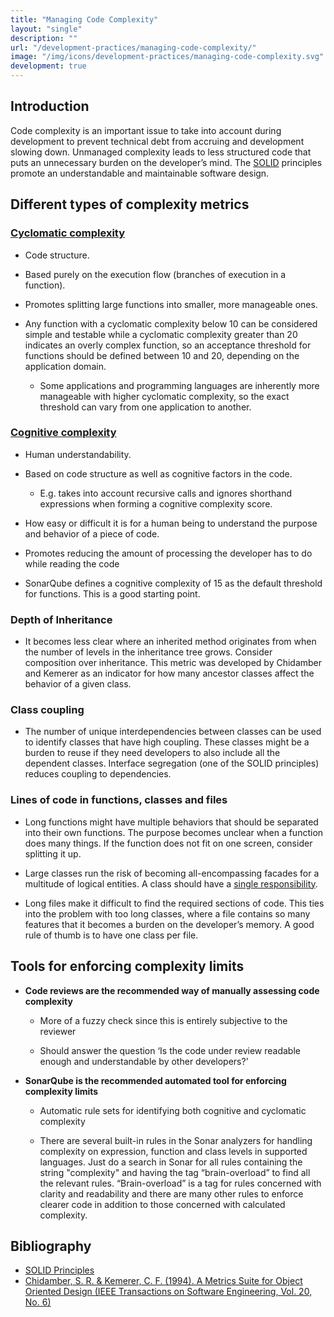 ```yaml
---
title: "Managing Code Complexity"
layout: "single"
description: ""
url: "/development-practices/managing-code-complexity/"
image: "/img/icons/development-practices/managing-code-complexity.svg"
development: true
---
```


## Introduction

Code complexity is an important issue to take into account during development to prevent technical debt from accruing and development slowing down. Unmanaged complexity leads to less structured code that puts an unnecessary burden on the developer’s mind. The [SOLID](<https://en.wikipedia.org/wiki/SOLID_(object-oriented_design)>) principles promote an understandable and maintainable software design.

## Different types of complexity metrics

### [Cyclomatic complexity](https://en.wikipedia.org/wiki/Cyclomatic_complexity)

- Code structure.

- Based purely on the execution flow (branches of execution in a function).

- Promotes splitting large functions into smaller, more manageable ones.

- Any function with a cyclomatic complexity below 10 can be considered simple and testable while a cyclomatic complexity greater than 20 indicates an overly complex function, so an acceptance threshold for functions should be defined between 10 and 20, depending on the application domain.

  - Some applications and programming languages are inherently more manageable with higher cyclomatic complexity, so the exact threshold can vary from one application to another.

### [Cognitive complexity](https://www.sonarsource.com/docs/CognitiveComplexity.pdf)

- Human understandability.

- Based on code structure as well as cognitive factors in the code.

  - E.g. takes into account recursive calls and ignores shorthand expressions when forming a cognitive complexity score.

- How easy or difficult it is for a human being to understand the purpose and behavior of a piece of code.

- Promotes reducing the amount of processing the developer has to do while reading the code

- SonarQube defines a cognitive complexity of 15 as the default threshold for functions. This is a good starting point.

### Depth of Inheritance

- It becomes less clear where an inherited method originates from when the number of levels in the inheritance tree grows. Consider composition over inheritance. This metric was developed by Chidamber and Kemerer as an indicator for how many ancestor classes affect the behavior of a given class.

### Class coupling

- The number of unique interdependencies between classes can be used to identify classes that have high coupling. These classes might be a burden to reuse if they need developers to also include all the dependent classes. Interface segregation (one of the SOLID principles) reduces coupling to dependencies.

### Lines of code in functions, classes and files

- Long functions might have multiple behaviors that should be separated into their own functions. The purpose becomes unclear when a function does many things. If the function does not fit on one screen, consider splitting it up.

- Large classes run the risk of becoming all-encompassing facades for a multitude of logical entities. A class should have a [single responsibility](https://en.wikipedia.org/wiki/Single_responsibility_principle).

- Long files make it difficult to find the required sections of code. This ties into the problem with too long classes, where a file contains so many features that it becomes a burden on the developer’s memory. A good rule of thumb is to have one class per file.

## Tools for enforcing complexity limits

- **Code reviews are the recommended way of manually assessing code complexity**

  - More of a fuzzy check since this is entirely subjective to the reviewer

  - Should answer the question ‘Is the code under review readable enough and understandable by other developers?’

- **SonarQube is the recommended automated tool for enforcing complexity limits**

  - Automatic rule sets for identifying both cognitive and cyclomatic complexity

  - There are several built-in rules in the Sonar analyzers for handling complexity on expression, function and class levels in supported languages. Just do a search in Sonar for all rules containing the string "complexity" and having the tag “brain-overload” to find all the relevant rules. “Brain-overload” is a tag for rules concerned with clarity and readability and there are many other rules to enforce clearer code in addition to those concerned with calculated complexity.

## Bibliography

- [SOLID Principles](http://web.archive.org/web/20201106092202/http://butunclebob.com/ArticleS.UncleBob.PrinciplesOfOod)
- [Chidamber, S. R. & Kemerer, C. F. (1994). A Metrics Suite for Object Oriented Design (IEEE Transactions on Software Engineering, Vol. 20, No. 6)](https://www.pitt.edu/~ckemerer/CK%20research%20papers/MetricForOOD_ChidamberKemerer94.pdf)
